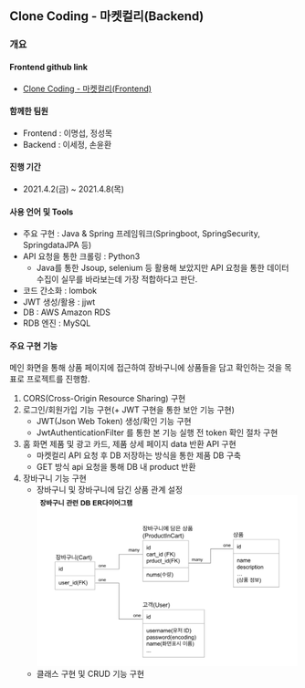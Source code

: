 ## Clone Coding - 마켓컬리(Backend)

### 개요
#### Frontend github link
- [Clone Coding - 마켓컬리(Frontend)]()

#### 함께한 팀원
- Frontend : 이명섭, 정성목
- Backend : 이세정, 손윤환

#### 진행 기간
- 2021.4.2(금) ~ 2021.4.8(목)

#### 사용 언어 및 Tools
- 주요 구현 : Java & Spring 프레임워크(Springboot, SpringSecurity, SpringdataJPA 등)
- API 요청을 통한 크롤링 : Python3 
  - Java를 통한 Jsoup, selenium 등 활용해 보았지만 API 요청을 통한 데이터 수집이 실무를 바라보는데 가장 적합하다고 판단.
- 코드 간소화 : lombok
- JWT 생성/활용 : jjwt
- DB : AWS Amazon RDS 
- RDB 엔진 : MySQL

#### 주요 구현 기능
메인 화면을 통해 상품 페이지에 접근하여 장바구니에 상품들을 담고 확인하는 것을 목표로 프로젝트를 진행함.
1. CORS(Cross-Origin Resource Sharing) 구현
2. 로그인/회원가입 기능 구현(+ JWT 구현을 통한 보안 기능 구현)
   - JWT(Json Web Token) 생성/확인 기능 구현
   - JwtAuthenticationFilter 를 통한 본 기능 실행 전 token 확인 절차 구현
3. 홈 화면 제품 및 광고 카드, 제품 상세 페이지 data 반환 API 구현
   - 마켓컬리 API 요청 후 DB 저장하는 방식을 통한 제품 DB 구축
   - GET 방식 api 요청을 통해 DB 내 product 반환
4. 장바구니 기능 구현
   - 장바구니 및 장바구니에 담긴 상품 관계 설정  
   ![cartERDiagram](images/cartERDiagram.png)   
   - 클래스 구현 및 CRUD 기능 구현